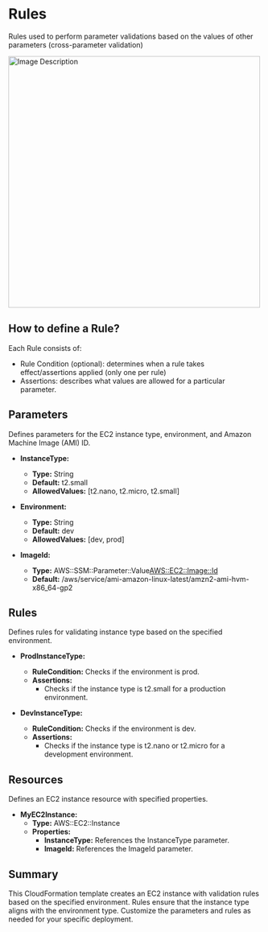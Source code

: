 # Rules

Rules used to perform parameter validations based on the values of other parameters (cross-parameter validation)

<img src="https://github.com/ivancaro1/cloudformation-foundations/assets/74940632/2f87b5f5-5bb0-402e-87c1-c4ba13ce6c0a"
 alt="Image Description" width="500"/>

 ## How to define a Rule?

 Each Rule consists of:

 - Rule Condition (optional): determines when a rule takes effect/assertions applied (only one per rule)
 - Assertions: describes what values are allowed for a particular parameter.

## Parameters

Defines parameters for the EC2 instance type, environment, and Amazon Machine Image (AMI) ID.

- **InstanceType:**
  - **Type:** String
  - **Default:** t2.small
  - **AllowedValues:** [t2.nano, t2.micro, t2.small]

- **Environment:**
  - **Type:** String
  - **Default:** dev
  - **AllowedValues:** [dev, prod]

- **ImageId:**
  - **Type:** AWS::SSM::Parameter::Value<AWS::EC2::Image::Id>
  - **Default:** /aws/service/ami-amazon-linux-latest/amzn2-ami-hvm-x86_64-gp2

## Rules

Defines rules for validating instance type based on the specified environment.

- **ProdInstanceType:**
  - **RuleCondition:** Checks if the environment is prod.
  - **Assertions:**
    - Checks if the instance type is t2.small for a production environment.

- **DevInstanceType:**
  - **RuleCondition:** Checks if the environment is dev.
  - **Assertions:**
    - Checks if the instance type is t2.nano or t2.micro for a development environment.

## Resources

Defines an EC2 instance resource with specified properties.

- **MyEC2Instance:**
  - **Type:** AWS::EC2::Instance
  - **Properties:**
    - **InstanceType:** References the InstanceType parameter.
    - **ImageId:** References the ImageId parameter.

## Summary

This CloudFormation template creates an EC2 instance with validation rules based on the specified environment. Rules ensure that the instance type aligns with the environment type. Customize the parameters and rules as needed for your specific deployment.
